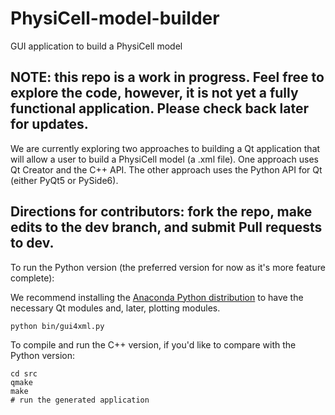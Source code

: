 # PhysiCell-model-builder
GUI application to build a PhysiCell model

## NOTE: this repo is a work in progress. Feel free to explore the code, however, it is not yet a fully functional application. Please check back later for updates.

We are currently exploring two approaches to building a Qt application that will allow a user to build a PhysiCell model (a .xml file). One approach uses Qt Creator and the C++ API. The other approach uses the Python API for Qt (either PyQt5 or PySide6). 

## Directions for contributors: fork the repo, make edits to the dev branch, and submit Pull requests to dev.


To run the Python version (the preferred version for now as it's more feature complete):

We recommend installing the [Anaconda Python distribution](https://www.anaconda.com/products/individual) to have the necessary Qt modules and, later, plotting modules.
```
python bin/gui4xml.py
```

To compile and run the C++ version, if you'd like to compare with the Python version:
```
cd src
qmake
make
# run the generated application
```
